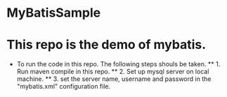 # MyBatisSample
# This repo is the demo of mybatis.
* To run the code in this repo. The following steps shouls be taken.
** 1. Run maven compile in this repo.
** 2. Set up mysql server on local machine.
** 3. set the server name, username and password in the "mybatis.xml" configuration file.
